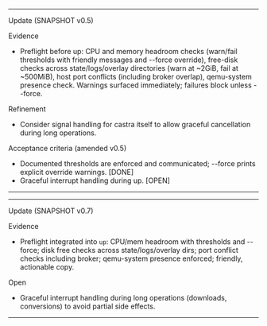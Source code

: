 
---
Update (SNAPSHOT v0.5)

Evidence
- Preflight before up: CPU and memory headroom checks (warn/fail thresholds with friendly messages and --force override), free-disk checks across state/logs/overlay directories (warn at ~2GiB, fail at ~500MiB), host port conflicts (including broker overlap), qemu-system presence check. Warnings surfaced immediately; failures block unless --force.

Refinement
- Consider signal handling for castra itself to allow graceful cancellation during long operations.

Acceptance criteria (amended v0.5)
- Documented thresholds are enforced and communicated; --force prints explicit override warnings. [DONE]
- Graceful interrupt handling during up. [OPEN]


---

---
Update (SNAPSHOT v0.7)

Evidence
- Preflight integrated into `up`: CPU/mem headroom with thresholds and --force; disk free checks across state/logs/overlay dirs; port conflict checks including broker; qemu-system presence enforced; friendly, actionable copy.

Open
- Graceful interrupt handling during long operations (downloads, conversions) to avoid partial side effects.


---

